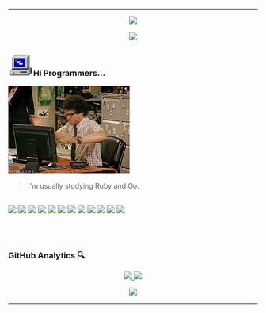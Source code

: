 <hr align="center"/>
<p align="center">
  <img src= "https://camo.githubusercontent.com/71b837571c48af3aa60a73dbc9d5936aa359d78efbfa8a6743cbbbc16b80ef4d/68747470733a2f2f63646e2e646973636f72646170702e636f6d2f6174746163686d656e74732f3830353930323039333930363630383138362f3830353931333937323533353539303932322f74656e6f722e676966"/>
</p>


<div align="center">
   <img src="https://img.shields.io/github/followers/Zoro-Zoro.svg?style=social&label=Follow&maxAge=2592000" />
</div>


<h3><img src='https://raw.githubusercontent.com/TheDudeThatCode/TheDudeThatCode/master/Assets/PC.gif' width="10%" />Hi Programmers...</h3>
<img src="9c124ddd60e5bdd3038e1e99d6701525.gif" />
<blockquote>
    <p>I'm usually studying Ruby and Go.</p>
</blockquote>
<div style="display: inline_block"><br>
    <img src="https://img.shields.io/badge/JavaScript-F7DF1E?style=for-the-badge&logo=javascript&logoColor=black" />
    <img src="https://img.shields.io/badge/Python-14354C?style=for-the-badge&logo=python&logoColor=white" />
    <img src="https://img.shields.io/badge/C-00599C?style=for-the-badge&logo=c&logoColor=white" />
    <img src="https://img.shields.io/badge/HTML5-E34F26?style=for-the-badge&logo=html5&logoColor=white" />
    <img src="https://img.shields.io/badge/CSS3-1572B6?style=for-the-badge&logo=css3&logoColor=white" />
    <img src="https://img.shields.io/badge/C-00599C?style=for-the-badge&logo=c&logoColor=white" />
    <img src="https://img.shields.io/badge/C%2B%2B-00599C?style=for-the-badge&logo=c%2B%2B&logoColor=white" />
    <img src="https://img.shields.io/badge/C%23-239120?style=for-the-badge&logo=c-sharp&logoColor=white" />
    <img src="https://img.shields.io/badge/Java-ED8B00?style=for-the-badge&logo=java&logoColor=white" />
    <img src="https://img.shields.io/badge/Ruby-CC342D?style=for-the-badge&logo=ruby&logoColor=white" />
    <img src="https://img.shields.io/badge/Flask-000000?style=for-the-badge&logo=flask&logoColor=white" />
    <img src="https://img.shields.io/badge/Go-00ADD8?style=for-the-badge&logo=go&logoColor=white" />
</div>
  
<br><br>

<h3>GitHub Analytics 🔍</h3>

<div align="center">
   <a href="https://github.com/Zoro-Zoro">
   <img height="180em" src="https://github-readme-stats.vercel.app/api/top-langs/?username=Zoro-Zoro&layout=compact&langs_count=7&theme=dark"/>
   <img height="180em" src="https://github-readme-stats.vercel.app/api?username=Zoro-Zoro&show_icons=true&theme=dark&include_all_commits=true&count_private=true"/>
</div>





<p align="center">
  <img src= "https://camo.githubusercontent.com/71b837571c48af3aa60a73dbc9d5936aa359d78efbfa8a6743cbbbc16b80ef4d/68747470733a2f2f63646e2e646973636f72646170702e636f6d2f6174746163686d656e74732f3830353930323039333930363630383138362f3830353931333937323533353539303932322f74656e6f722e676966"/>
</p>
<hr align="center"/>
